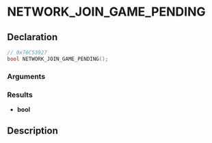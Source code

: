 # NETWORK_JOIN_GAME_PENDING

## Declaration
```cpp
// 0x76C53927
bool NETWORK_JOIN_GAME_PENDING();
```

### Arguments

### Results
- **bool**

## Description
